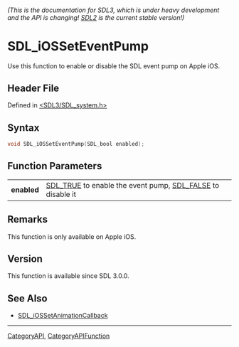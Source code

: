 ###### (This is the documentation for SDL3, which is under heavy development and the API is changing! [SDL2](https://wiki.libsdl.org/SDL2/) is the current stable version!)
# SDL_iOSSetEventPump

Use this function to enable or disable the SDL event pump on Apple iOS.

## Header File

Defined in [<SDL3/SDL_system.h>](https://github.com/libsdl-org/SDL/blob/main/include/SDL3/SDL_system.h)

## Syntax

```c
void SDL_iOSSetEventPump(SDL_bool enabled);

```

## Function Parameters

|                 |                                                                                     |
| --------------- | ----------------------------------------------------------------------------------- |
| **enabled**     | [SDL_TRUE](SDL_TRUE) to enable the event pump, [SDL_FALSE](SDL_FALSE) to disable it |

## Remarks

This function is only available on Apple iOS.

## Version

This function is available since SDL 3.0.0.

## See Also

* [SDL_iOSSetAnimationCallback](SDL_iOSSetAnimationCallback)

----
[CategoryAPI](CategoryAPI), [CategoryAPIFunction](CategoryAPIFunction)

